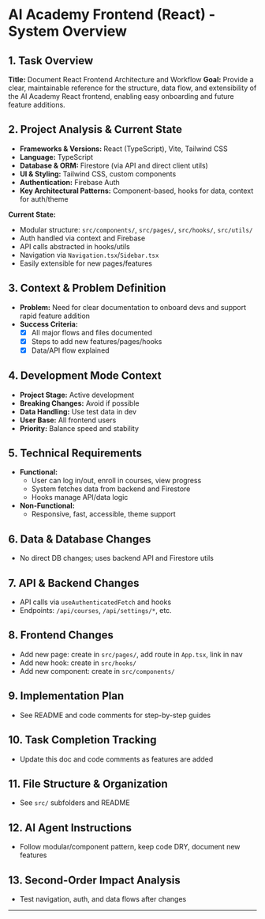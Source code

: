 # AI Academy Frontend (React) - System Overview

## 1. Task Overview
**Title:** Document React Frontend Architecture and Workflow
**Goal:** Provide a clear, maintainable reference for the structure, data flow, and extensibility of the AI Academy React frontend, enabling easy onboarding and future feature additions.

## 2. Project Analysis & Current State
- **Frameworks & Versions:** React (TypeScript), Vite, Tailwind CSS
- **Language:** TypeScript
- **Database & ORM:** Firestore (via API and direct client utils)
- **UI & Styling:** Tailwind CSS, custom components
- **Authentication:** Firebase Auth
- **Key Architectural Patterns:** Component-based, hooks for data, context for auth/theme

**Current State:**
- Modular structure: `src/components/`, `src/pages/`, `src/hooks/`, `src/utils/`
- Auth handled via context and Firebase
- API calls abstracted in hooks/utils
- Navigation via `Navigation.tsx`/`Sidebar.tsx`
- Easily extensible for new pages/features

## 3. Context & Problem Definition
- **Problem:** Need for clear documentation to onboard devs and support rapid feature addition
- **Success Criteria:**
  - [x] All major flows and files documented
  - [x] Steps to add new features/pages/hooks
  - [x] Data/API flow explained

## 4. Development Mode Context
- **Project Stage:** Active development
- **Breaking Changes:** Avoid if possible
- **Data Handling:** Use test data in dev
- **User Base:** All frontend users
- **Priority:** Balance speed and stability

## 5. Technical Requirements
- **Functional:**
  - User can log in/out, enroll in courses, view progress
  - System fetches data from backend and Firestore
  - Hooks manage API/data logic
- **Non-Functional:**
  - Responsive, fast, accessible, theme support

## 6. Data & Database Changes
- No direct DB changes; uses backend API and Firestore utils

## 7. API & Backend Changes
- API calls via `useAuthenticatedFetch` and hooks
- Endpoints: `/api/courses`, `/api/settings/*`, etc.

## 8. Frontend Changes
- Add new page: create in `src/pages/`, add route in `App.tsx`, link in nav
- Add new hook: create in `src/hooks/`
- Add new component: create in `src/components/`

## 9. Implementation Plan
- See README and code comments for step-by-step guides

## 10. Task Completion Tracking
- Update this doc and code comments as features are added

## 11. File Structure & Organization
- See `src/` subfolders and README

## 12. AI Agent Instructions
- Follow modular/component pattern, keep code DRY, document new features

## 13. Second-Order Impact Analysis
- Test navigation, auth, and data flows after changes

---
